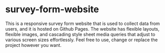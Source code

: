 # survey-form-website
This is a responsive survey form website that is used to collect data from users, and it is hosted on Github Pages. The website has flexible layouts, flexible images, and cascading style sheet media queries that adjust to various screen sizes effortlessly.
Feel free to use, change or replace the project however you want.
